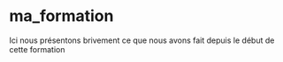 # ma_formation
Ici nous présentons brivement ce que nous avons fait depuis le début de cette formation
